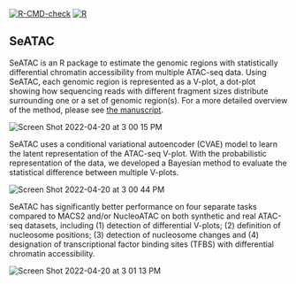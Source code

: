 
  <!-- badges: start -->
  [![R-CMD-check](https://github.com/gongx030/seatac/workflows/R-CMD-check/badge.svg)](https://github.com/gongx030/seatac/actions)
  [![R](https://github.com/gongx030/seatac/actions/workflows/r.yml/badge.svg)](https://github.com/gongx030/seatac/actions/workflows/r.yml)
  <!-- badges: end -->

## SeATAC

SeATAC is an R package to estimate the genomic regions with statistically differential chromatin accessibility from multiple ATAC-seq data. Using SeATAC, each genomic region is represented as a V-plot, a dot-plot showing how sequencing reads with different fragment sizes distribute surrounding one or a set of genomic region(s).  For a more detailed overview of the method, please see [the manuscript](https://www.biorxiv.org/content/10.1101/2022.04.25.489439v1).  

![Screen Shot 2022-04-20 at 3 00 15 PM](https://user-images.githubusercontent.com/16770031/164312915-c6239042-37d4-4fc9-967f-b548261ac32a.png)

SeATAC uses a conditional variational autoencoder (CVAE) model to learn the latent representation of the ATAC-seq V-plot.  With the probabilistic representation of the data, we developed a Bayesian method to evaluate the statistical difference between multiple V-plots.  

![Screen Shot 2022-04-20 at 3 00 44 PM](https://user-images.githubusercontent.com/16770031/164312993-0253633e-97cf-4f65-91b8-6595072f642b.png)

SeATAC has significantly better performance on four separate tasks compared to MACS2 and/or NucleoATAC on both synthetic and real ATAC-seq datasets, including (1) detection of differential V-plots; (2) definition of nucleosome positions; (3) detection of nucleosome changes and (4) designation of transcriptional factor binding sites (TFBS) with differential chromatin accessibility. 

![Screen Shot 2022-04-20 at 3 01 13 PM](https://user-images.githubusercontent.com/16770031/164313080-c8bf570c-91c2-4d2e-905c-d7ba63df6a7e.png)
